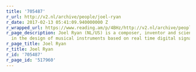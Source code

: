 ```yaml
---
title: '705487'
r_url: http://v2.nl/archive/people/joel-ryan
r_date: 2017-02-13 05:41:09.940000000 Z
r_wrapped_url: https://www.reading.am/p/4BHz/http://v2.nl/archive/people/joel-ryan
r_page_description: Joel Ryan (NL/US) is a composer, inventor and scientist - a pioneer
  in the design of musical instruments based on real time digital signal processing.
r_page_title: Joel Ryan
r_title: Joel Ryan
r_id: '705487'
r_page_id: '517960'
---
```


